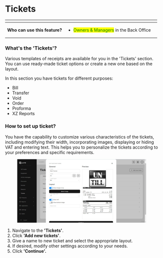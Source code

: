# Tickets

<table data-card-size="large" data-view="cards" data-full-width="true"><thead><tr><th></th><th></th><th></th></tr></thead><tbody><tr><td><strong>Who can use this feature?</strong></td><td><ul><li><mark style="color:green;">Owners &#x26; Managers</mark> in the Back Office</li></ul></td><td></td></tr></tbody></table>

### What's the 'Tickets'?

Various templates of receipts are available for you in the 'Tickets' section. You can use ready-made ticket options or create a new one based on the layout.

In this section you have tickets for different purposes:

* Bill
* Transfer
* Void
* Order
* Proforma
* XZ Reports

### How to set up ticket?

You have the capability to customize various characteristics of the tickets, including modifying their width, incorporating images, displaying or hiding VAT and entering text. This helps you to personalize the tickets according to your preferences and specific requirements.&#x20;

<figure><img src="../../.gitbook/assets/tickets.jpg" alt="" width="563"><figcaption></figcaption></figure>

1. Navigate to the **'Tickets'**.
2. Click **'Add new tickets'**.
3. Give a name to new ticket and select the appropriate layout.
4. If desired, modify other settings according to your needs.
5. Click **'Continue'.**

